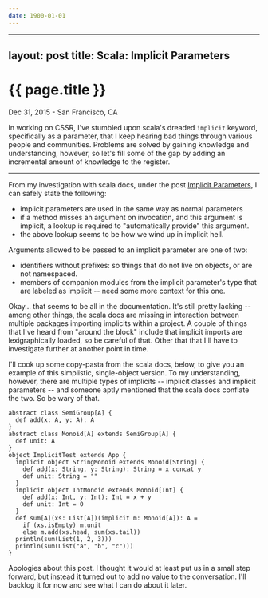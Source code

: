 ```yaml
---
date: 1900-01-01
---
```



---
layout: post
title: Scala: Implicit Parameters
---

{{ page.title }}
================

<p class="meta">Dec 31, 2015 - San Francisco, CA</p>

In working on CSSR, I've stumbled upon scala's dreaded `implicit` keyword,
specifically as a parameter, that I keep hearing bad things through various people
and communities. Problems are solved by gaining knowledge and understanding, however,
so let's fill some of the gap by adding an incremental amount of knowledge to the
register.

------------------------------------------------------------

From my investigation with scala docs, under the post [Implicit Parameters][scaladocs], I can safely state the following:
  + implicit parameters are used in the same way as normal parameters
  + if a method misses an argument on invocation, and this argument is implicit, a
    lookup is required to "automatically provide" this argument.
  + the above lookup seems to be how we wind up in implicit hell.

Arguments allowed to be passed to an implicit parameter are one of two:
  + identifiers without prefixes: so things that do not live on objects, or are not
    namespaced.
  + members of companion modules from the implicit parameter's type that are labeled
    as implicit -- need some more context for this one.

Okay... that seems to be all in the documentation. It's still pretty lacking -- among
other things, the scala docs are missing in interaction between multiple packages
importing implicits within a project. A couple of things that I've heard from "around
the block" include that implicit imports are lexigraphically loaded, so be careful of
that. Other that that I'll have to investigate further at another point in time.

I'll cook up some copy-pasta from the scala docs, below, to give you an example of
this simplistic, single-object version. To my understanding, however, there are
multiple types of implicits -- implicit classes and implicit parameters -- and someone aptly mentioned that the scala docs conflate the two. So be wary of that.

    abstract class SemiGroup[A] {
      def add(x: A, y: A): A
    }
    abstract class Monoid[A] extends SemiGroup[A] {
      def unit: A
    }
    object ImplicitTest extends App {
      implicit object StringMonoid extends Monoid[String] {
        def add(x: String, y: String): String = x concat y
        def unit: String = ""
      }
      implicit object IntMonoid extends Monoid[Int] {
        def add(x: Int, y: Int): Int = x + y
        def unit: Int = 0
      }
      def sum[A](xs: List[A])(implicit m: Monoid[A]): A =
        if (xs.isEmpty) m.unit
        else m.add(xs.head, sum(xs.tail))
      println(sum(List(1, 2, 3)))
      println(sum(List("a", "b", "c")))
    }

Apologies about this post. I thought it would at least put us in a small step
forward, but instead it turned out to add no value to the conversation. I'll backlog
it for now and see what I can do about it later.

[scaladocs]: http://docs.scala-lang.org/tutorials/tour/implicit-parameters.html

